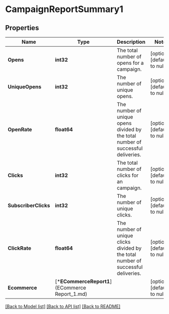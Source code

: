 # CampaignReportSummary1

## Properties
Name | Type | Description | Notes
------------ | ------------- | ------------- | -------------
**Opens** | **int32** | The total number of opens for a campaign. | [optional] [default to null]
**UniqueOpens** | **int32** | The number of unique opens. | [optional] [default to null]
**OpenRate** | **float64** | The number of unique opens divided by the total number of successful deliveries. | [optional] [default to null]
**Clicks** | **int32** | The total number of clicks for an campaign. | [optional] [default to null]
**SubscriberClicks** | **int32** | The number of unique clicks. | [optional] [default to null]
**ClickRate** | **float64** | The number of unique clicks divided by the total number of successful deliveries. | [optional] [default to null]
**Ecommerce** | [***ECommerceReport1**](ECommerce Report_1.md) |  | [optional] [default to null]

[[Back to Model list]](../README.md#documentation-for-models) [[Back to API list]](../README.md#documentation-for-api-endpoints) [[Back to README]](../README.md)

